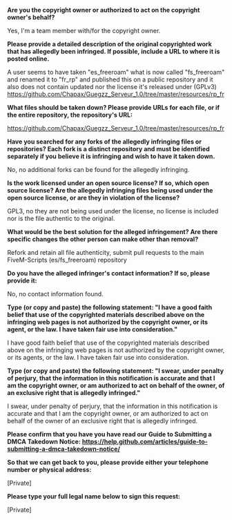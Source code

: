 **Are you the copyright owner or authorized to act on the copyright owner's behalf?**

Yes, I'm a team member with/for the copyright owner.

**Please provide a detailed description of the original copyrighted work that has allegedly been infringed. If possible, include a URL to where it is posted online.**

A user seems to have taken "es_freeroam" what is now called "fs_freeroam" and renamed it to "fr_rp" and published this on a public repository and it also does not contain updated nor the license it's released under (GPLv3)
https://github.com/Chapax/Guegzz_Serveur_1.0/tree/master/resources/rp_fr

**What files should be taken down? Please provide URLs for each file, or if the entire repository, the repository's URL:**

https://github.com/Chapax/Guegzz_Serveur_1.0/tree/master/resources/rp_fr

**Have you searched for any forks of the allegedly infringing files or repositories? Each fork is a distinct repository and must be identified separately if you believe it is infringing and wish to have it taken down.**

No, no additional forks can be found for the allegedly infringing.

**Is the work licensed under an open source license? If so, which open source license? Are the allegedly infringing files being used under the open source license, or are they in violation of the license?**

GPL3, no they are not being used under the license, no license is included nor is the file authentic to the original.

**What would be the best solution for the alleged infringement? Are there specific changes the other person can make other than removal?**

Refork and retain all file authenticity, submit pull requests to the main FiveM-Scripts (es/fs_freeroam) repository

**Do you have the alleged infringer's contact information? If so, please provide it:**

No, no contact information found.

**Type (or copy and paste) the following statement: "I have a good faith belief that use of the copyrighted materials described above on the infringing web pages is not authorized by the copyright owner, or its agent, or the law. I have taken fair use into consideration."**

I have good faith belief that use of the copyrighted materials described above on the infringing web pages is not authorized by the copyright owner, or its agents, or the law. I have taken fair use into consideration.

**Type (or copy and paste) the following statement: "I swear, under penalty of perjury, that the information in this notification is accurate and that I am the copyright owner, or am authorized to act on behalf of the owner, of an exclusive right that is allegedly infringed."**

I swear, under penalty of perjury, that the information in this notification is accurate and that I am the copyright owner, or am authorized to act on behalf of the owner of an exclusive right that is allegedly infringed.

**Please confirm that you have you have read our Guide to Submitting a DMCA Takedown Notice: https://help.github.com/articles/guide-to-submitting-a-dmca-takedown-notice/**

**So that we can get back to you, please provide either your telephone number or physical address:**

[Private]

**Please type your full legal name below to sign this request:**

[Private]

